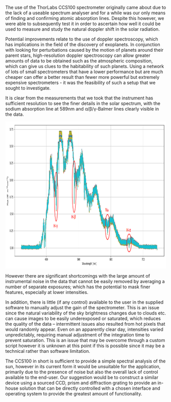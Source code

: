 The use of the ThorLabs CCS100 spectrometer originally came about due to the lack of a useable spectrum analyser and for a while was our only means of finding and confirming atomic absorption lines. Despite this however, we were able to subsequently test it in order to ascertain how well it could be used to measure and study the natural doppler shift in the solar radiation. 

Potential improvements relate to the use of doppler spectroscopy, which has implications in the field of the discovery of exoplanets. In conjunction with looking for perturbations caused by the motion of planets around their parent stars, high-resolution doppler spectroscopy can allow greater amounts of data to be obtained such as the atmospheric composition, which can give us clues to the habitability of such planets. Using a network of lots of small spectrometers that have a lower performance but are much cheaper can offer a better result than fewer more powerful but extremely expensive spectrometers - it was the feasibility of such a setup that we sought to investigate.


It is clear from the measurements that we took that the instrument has sufficient resolution to see the finer details in the solar spectrum, with the sodium absorption line at 589nm and α/β/γ-Balmer lines clearly visible in the data.

<a href="url"><img src="https://github.com/daw538/hirosplacement/blob/master/Week_6/solar_spectrum_2.png?raw=true" align="middle" height="460" ></a>
<BR CLEAR="left">

However there are significant shortcomings with the large amount of instrumental noise in the data that cannot be easily removed by averaging a number of separate exposures; which has the potential to mask finer features, especially at lower intensities.

In addition, there is little (if any control) available to the user in the supplied software to manually adjust the gain of the spectrometer. This is an issue since the natural variability of the sky brightness changes due to clouds etc. can cause images to be easily underexposed or saturated, which reduces the quality of the data – intermittent issues also resulted from hot pixels that would randomly appear. Even on an apparently clear day, intensities varied unpredictably, requiring manual adjustment of the integration time to prevent saturation. This is an issue that may be overcome through a custom script however it is unknown at this point if this is possible since it may be a technical rather than software limitation.


The CCS100 in short is sufficient to provide a simple spectral analysis of the sun, however in its current form it would be unsuitable for the application, primarily due to the presence of noise but also the overall lack of control available to the end-user. Our suggestion would be to construct a similar device using a sourced CCD, prism and diffraction grating to provide an in-house solution that can be directly controlled with a chosen interface and operating system to provide the greatest amount of functionality.

